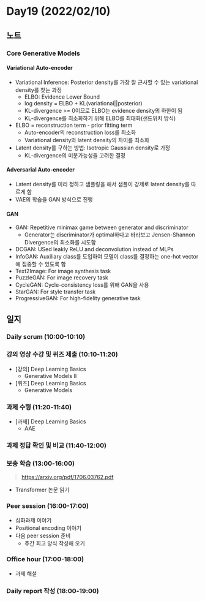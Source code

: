 # Day19 (2022/02/10)

## 노트

### Core Generative Models

#### Variational Auto-encoder

  * Variational Inference: Posterior density를 가장 잘 근사할 수 있는 variational density를 찾는 과정
    * ELBO: Evidence Lower Bound
    * log density = ELBO + KL(variational||posterior)
    * KL-divergence >= 0이므로 ELBO는 evidence density의 하한이 됨
    * KL-divergence를 최소화하기 위해 ELBO를 최대화(샌드위치 방식)
  * ELBO = reconstruction term - prior fitting term
    * Auto-encoder의 reconstruction loss를 최소화
    * Variational density와 latent density의 차이를 최소화
  * Latent density를 구하는 방법: Isotropic Gaussian density로 가정
    * KL-divergence의 미분가능성을 고려한 결정

#### Adversarial Auto-encoder

  * Latent density를 미리 정하고 샘플링을 해서 샘플이 강제로 latent density를 따르게 함
  * VAE의 학습을 GAN 방식으로 진행

#### GAN

  * GAN: Repetitive minimax game between generator and discriminator
    * Generator는 discriminator가 optimal하다고 바라보고 Jensen-Shannon Divergence의 최소화를 시도함
  * DCGAN: USed leakly ReLU and deconvolution instead of MLPs
  * InfoGAN: Auxiliary class를 도입하여 모델이 class를 결정하는 one-hot vector에 집중할 수 있도록 함
  * Text2Image: For image synthesis task
  * PuzzleGAN: For image recovery task
  * CycleGAN: Cycle-consistency loss를 위해 GAN을 사용
  * StarGAN: For style transfer task
  * ProgressiveGAN: For high-fidelity generative task

## 일지

### Daily scrum (10:00-10:10)

### 강의 영상 수강 및 퀴즈 제출 (10:10-11:20)

  * [강의] Deep Learning Basics
    * Generative Models II
  * [퀴즈] Deep Learning Basics
    * Generative Models

### 과제 수행 (11:20-11:40)

  * [과제] Deep Learning Basics
    * AAE

### 과제 정답 확인 및 비교 (11:40-12:00)

### 보충 학습 (13:00-16:00)

> https://arxiv.org/pdf/1706.03762.pdf

  * Transformer 논문 읽기

### Peer session (16:00-17:00)

  * 심화과제 이야기
  * Positional encoding 이야기
  * 다음 peer session 준비
    * 주간 회고 양식 작성해 오기

### Office hour (17:00-18:00)

  * 과제 해설

### Daily report 작성 (18:00-19:00)
